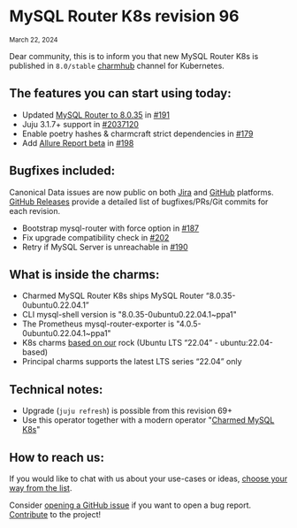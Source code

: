 # MySQL Router K8s revision 96
<sub>March 22, 2024</sub>

Dear community, this is to inform you that new MySQL Router K8s is published in `8.0/stable` [charmhub](https://charmhub.io/mysql-router-k8s?channel=8.0/stable) channel for Kubernetes.

## The features you can start using today:

* Updated [MySQL Router to 8.0.35](https://dev.mysql.com/doc/relnotes/mysql/8.0/en/news-8-0-35.html) in [#191](https://github.com/canonical/mysql-router-k8s-operator/pull/191)
* Juju 3.1.7+ support in [#2037120](https://bugs.launchpad.net/juju/+bug/2037120)
* Enable poetry hashes & charmcraft strict dependencies in [#179](https://github.com/canonical/mysql-router-k8s-operator/pull/179)
* Add [Allure Report beta](https://canonical.github.io/mysql-router-k8s-operator) in [#198](https://github.com/canonical/mysql-router-k8s-operator/pull/198)
 

## Bugfixes included:

Canonical Data issues are now public on both [Jira](https://warthogs.atlassian.net/jira/software/c/projects/DPE/issues/) and [GitHub](https://github.com/canonical/mysql-router-k8s-operator/issues) platforms.<br/>[GitHub Releases](https://github.com/canonical/mysql-router-k8s-operator/releases) provide a detailed list of bugfixes/PRs/Git commits for each revision.

* Bootstrap mysql-router with force option in [#187](https://github.com/canonical/mysql-router-k8s-operator/pull/187)
* Fix upgrade compatibility check in [#202](https://github.com/canonical/mysql-router-k8s-operator/pull/202)
* Retry if MySQL Server is unreachable in [#190](https://github.com/canonical/mysql-router-k8s-operator/pull/190)

## What is inside the charms:

* Charmed MySQL Router K8s ships MySQL Router “8.0.35-0ubuntu0.22.04.1”
* CLI mysql-shell version is "8.0.35-0ubuntu0.22.04.1~ppa1"
* The Prometheus mysql-router-exporter is "4.0.5-0ubuntu0.22.04.1~ppa1"
* K8s charms [based on our](https://github.com/orgs/canonical/packages?tab=packages&q=charmed) rock (Ubuntu LTS “22.04” - ubuntu:22.04-based)
* Principal charms supports the latest LTS series “22.04” only

## Technical notes:

* Upgrade (`juju refresh`) is possible from this revision 69+
* Use this operator together with a modern operator "[Charmed MySQL K8s](https://charmhub.io/mysql-k8s)"

## How to reach us:

If you would like to chat with us about your use-cases or ideas,  [choose your way from the list](/t/12177).

Consider [opening a GitHub issue](https://github.com/canonical/mysql-router-k8s-operator/issues) if you want to open a bug report.<br/>[Contribute](https://github.com/canonical/mysql-router-k8s-operator/blob/main/CONTRIBUTING.md) to the project!